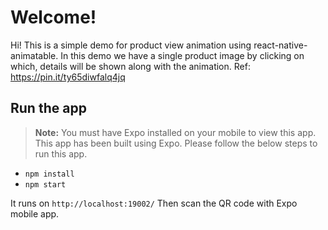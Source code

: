 # Welcome!

Hi! This is a simple demo for product view animation using react-native-animatable. In this demo we have a single product image by clicking on which, details will be shown along with the animation.
Ref: https://pin.it/ty65diwfalq4jq

## Run the app
> **Note:** You must have Expo installed on your mobile to view this app.
This app has been built using Expo. Please follow the below steps to run this app.
- `npm install`
- `npm start`

It runs on `http://localhost:19002/` Then scan the QR code with Expo mobile app.